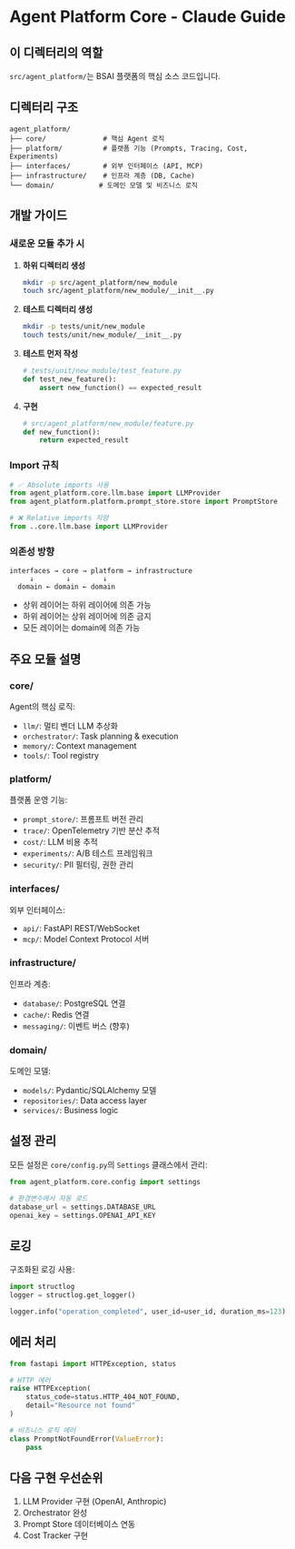 # Agent Platform Core - Claude Guide

## 이 디렉터리의 역할

`src/agent_platform/`는 BSAI 플랫폼의 핵심 소스 코드입니다.

## 디렉터리 구조

```
agent_platform/
├── core/              # 핵심 Agent 로직
├── platform/          # 플랫폼 기능 (Prompts, Tracing, Cost, Experiments)
├── interfaces/        # 외부 인터페이스 (API, MCP)
├── infrastructure/    # 인프라 계층 (DB, Cache)
└── domain/           # 도메인 모델 및 비즈니스 로직
```

## 개발 가이드

### 새로운 모듈 추가 시

1. **하위 디렉터리 생성**
   ```bash
   mkdir -p src/agent_platform/new_module
   touch src/agent_platform/new_module/__init__.py
   ```

2. **테스트 디렉터리 생성**
   ```bash
   mkdir -p tests/unit/new_module
   touch tests/unit/new_module/__init__.py
   ```

3. **테스트 먼저 작성**
   ```python
   # tests/unit/new_module/test_feature.py
   def test_new_feature():
       assert new_function() == expected_result
   ```

4. **구현**
   ```python
   # src/agent_platform/new_module/feature.py
   def new_function():
       return expected_result
   ```

### Import 규칙

```python
# ✅ Absolute imports 사용
from agent_platform.core.llm.base import LLMProvider
from agent_platform.platform.prompt_store.store import PromptStore

# ❌ Relative imports 지양
from ..core.llm.base import LLMProvider
```

### 의존성 방향

```
interfaces → core → platform → infrastructure
     ↓        ↓        ↓
  domain ← domain ← domain
```

- 상위 레이어는 하위 레이어에 의존 가능
- 하위 레이어는 상위 레이어에 의존 금지
- 모든 레이어는 domain에 의존 가능

## 주요 모듈 설명

### core/
Agent의 핵심 로직:
- `llm/`: 멀티 벤더 LLM 추상화
- `orchestrator/`: Task planning & execution
- `memory/`: Context management
- `tools/`: Tool registry

### platform/
플랫폼 운영 기능:
- `prompt_store/`: 프롬프트 버전 관리
- `trace/`: OpenTelemetry 기반 분산 추적
- `cost/`: LLM 비용 추적
- `experiments/`: A/B 테스트 프레임워크
- `security/`: PII 필터링, 권한 관리

### interfaces/
외부 인터페이스:
- `api/`: FastAPI REST/WebSocket
- `mcp/`: Model Context Protocol 서버

### infrastructure/
인프라 계층:
- `database/`: PostgreSQL 연결
- `cache/`: Redis 연결
- `messaging/`: 이벤트 버스 (향후)

### domain/
도메인 모델:
- `models/`: Pydantic/SQLAlchemy 모델
- `repositories/`: Data access layer
- `services/`: Business logic

## 설정 관리

모든 설정은 `core/config.py`의 `Settings` 클래스에서 관리:

```python
from agent_platform.core.config import settings

# 환경변수에서 자동 로드
database_url = settings.DATABASE_URL
openai_key = settings.OPENAI_API_KEY
```

## 로깅

구조화된 로깅 사용:

```python
import structlog
logger = structlog.get_logger()

logger.info("operation_completed", user_id=user_id, duration_ms=123)
```

## 에러 처리

```python
from fastapi import HTTPException, status

# HTTP 에러
raise HTTPException(
    status_code=status.HTTP_404_NOT_FOUND,
    detail="Resource not found"
)

# 비즈니스 로직 에러
class PromptNotFoundError(ValueError):
    pass
```

## 다음 구현 우선순위

1. LLM Provider 구현 (OpenAI, Anthropic)
2. Orchestrator 완성
3. Prompt Store 데이터베이스 연동
4. Cost Tracker 구현
